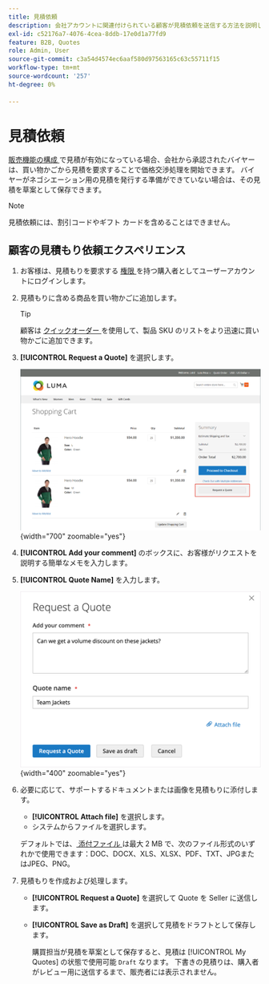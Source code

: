 ```yaml
---
title: 見積依頼
description: 会社アカウントに関連付けられている顧客が見積依頼を送信する方法を説明します。
exl-id: c52176a7-4076-4cea-8ddb-17e0d1a77fd9
feature: B2B, Quotes
role: Admin, User
source-git-commit: c3a54d4574ec6aaf580d97563165c63c55711f15
workflow-type: tm+mt
source-wordcount: '257'
ht-degree: 0%

---
```


# 見積依頼

[ 販売機能の構成 ](configure-quotes.md) で見積が有効になっている場合、会社から承認されたバイヤーは、買い物かごから見積を要求することで価格交渉処理を開始できます。 バイヤーがネゴシエーション用の見積を発行する準備ができていない場合は、その見積を草案として保存できます。

>[!NOTE]
>
>見積依頼には、割引コードやギフト カードを含めることはできません。

## 顧客の見積もり依頼エクスペリエンス

1. お客様は、見積もりを要求する [ 権限 ](account-company-roles-permissions.md) を持つ購入者としてユーザーアカウントにログインします。

1. 見積もりに含める商品を買い物かごに追加します。

   >[!TIP]
   > 
   >顧客は [ クイックオーダー ](quick-order.md) を使用して、製品 SKU のリストをより迅速に買い物かごに追加できます。

1. **[!UICONTROL Request a Quote]** を選択します。

   ![ 買い物かごからの見積りの依頼 ](./assets/quote-request-from-cart.png){width="700" zoomable="yes"}

1. **[!UICONTROL Add your comment]** のボックスに、お客様がリクエストを説明する簡単なメモを入力します。

1. **[!UICONTROL Quote Name]** を入力します。

   ![ 見積書のコメントと名前の入力 ](./assets/quote-request-from-cart-name-comments.png){width="400" zoomable="yes"}

1. 必要に応じて、サポートするドキュメントまたは画像を見積もりに添付します。

   - **[!UICONTROL Attach file]** を選択します。
   - システムからファイルを選択します。

   デフォルトでは、[ 添付ファイル ](configure-quotes.md) は最大 2 MB で、次のファイル形式のいずれかで使用できます：DOC、DOCX、XLS、XLSX、PDF、TXT、JPGまたはJPEG、PNG。

1. 見積もりを作成および処理します。

   - **[!UICONTROL Request a Quote]** を選択して Quote を Seller に送信します。
   - **[!UICONTROL Save as Draft]** を選択して見積をドラフトとして保存します。

     購買担当が見積を草案として保存すると、見積は [!UICONTROL My Quotes] の状態で使用可能 `Draft` なります。 下書きの見積りは、購入者がレビュー用に送信するまで、販売者には表示されません。
